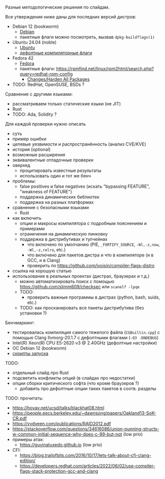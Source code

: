 Разные методологические решения по слайдам.

Все утверждения ниже даны для последних версий дистров:
  - Debian 12 (bookworm)
    * [Debian](https://wiki.debian.org/HardeningWalkthrough#Selecting_security_hardening_options)
    * пакетные флаги можно посмотреть, вызвав `dpkg-buildflags(1)`
  - Ubuntu 24.04 (noble)
    * [Ubuntu](https://wiki.ubuntu.com/Security/Features)
    * [дефолтные компиляторные флаги](https://wiki.ubuntu.com/ToolChain/CompilerFlags)
  - Fedora 42
    * [Fedora](https://fedoraproject.org/wiki/Security_Features_Matrix)
    * пакетные флаги: https://rpmfind.net/linux/rpm2html/search.php?query=redhat-rpm-config
      + [Changes/Harden All Packages](https://fedoraproject.org/wiki/Changes/Harden_All_Packages)
  - TODO: RedHat, OpenSUSE, BSDs ?

Сравнение с другими языками:
  - рассматриваем только статические языки (не JIT)
  - Rust
  - TODO: Ada, Solidity ?

Для каждой проверки нужно описать
  - суть
  - пример ошибки
  - целевые уязвимости и распространённость (анализ CVE/KVE)
  - история (optional)
  - возможные расширения
  - эквивалентные отладочные проверки
  - оверхед
    * процитировать известные результаты
    * использовать один и тот же бенч
  - проблемы:
    * false positives и false negatives (искать "bypassing FEATURE", "weakness of FEATURE")
    * поддержка динамических библиотек
    * поддержка на разных платформах
  - сравнение с безопасными языками
    * Rust
  - как включить
    * опции и макросы компилятора с подробным пояснением и примерами
    * ограничения на динамическую линковку
    * поддержка в дистрибутивах и тулчейнах
      + что включено по умолчанию (PIE, `_FORTIFY_SOURCE`, `-Wl,-z,now`, `-Wl,-z,relro`, etc.)
      + что включено для пакетов дистра и что в компиляторе (и в GCC, и в Clang)
      + проверить по https://github.com/jvoisin/compiler-flags-distro
  - ссылка на хорошую статью
  - использование в реальных проектах (дистрах, браузерах и т.д.)
    * можно автоматизировать поиск с помощью https://github.com/slimm609/checksec или `scanelf -lpqe`
    * TODO:
      + проверить важные программы в дистрах (python, bash, suids, etc.)
    + TODO: как просканировать все пакеты дистрибутива (без установки ?)

Бенчмаркинг:
  - тестировалась компиляция самого тяжелого файла (`CGBuiltin.cpp`) с помощью Clang llvmorg-20.1.7 с дефолтными флагами (`-O3 -DNDEBUG`)
  - Intel(R) Xeon(R) CPU E5-2620 v3 @ 2.40GHz (дефолтные настройки)
  - ОС Debian 12 (bookworm)
  - [скрипты запуска](bench)

TODO:
  - отдельный слайд про Rust
  - подсветить конфликты опций (в слайдах про недостатки)
  - опции сборки критического софта (что кроме браузеров ?)
    * добавить про дефолтные опции таких пакетов в соотв. разделы

TODO: прочитать:
  - https://hovav.net/ucsd/talks/blackhat08.html
  - https://people.eecs.berkeley.edu/~dawnsong/papers/Oakland13-SoK-CR.pdf
  - https://vvdveen.com/publications/RAID2012.pdf
  - https://stackoverflow.com/questions/34616086/union-punning-structs-w-common-initial-sequence-why-does-c-99-but-not (low prio)
  - примеры атак:
    * https://guyinatuxedo.github.io (low prio)
  - CFI:
    * https://blog.trailofbits.com/2016/10/17/lets-talk-about-cfi-clang-edition/
    * https://developers.redhat.com/articles/2022/06/02/use-compiler-flags-stack-protection-gcc-and-clang
